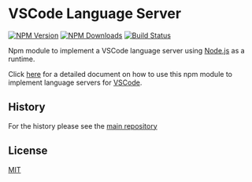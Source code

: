 # VSCode Language Server

[![NPM Version](https://img.shields.io/npm/v/vscode-languageserver.svg)](https://npmjs.org/package/vscode-languageserver)
[![NPM Downloads](https://img.shields.io/npm/dm/vscode-languageserver.svg)](https://npmjs.org/package/vscode-languageserver)
[![Build Status](https://dev.azure.com/vscode/vscode-languageserver-node/_apis/build/status%2Fvscode-languageserver-node?branchName=main)](https://dev.azure.com/vscode/vscode-languageserver-node/_build/latest?definitionId=52&branchName=main)

Npm module to implement a VSCode language server using [Node.js](https://nodejs.org/) as a runtime.

Click [here](https://code.visualstudio.com/docs/extensions/example-language-server) for a detailed document on how to use this npm module
to implement language servers for [VSCode](https://code.visualstudio.com/).

## History

For the history please see the [main repository](https://github.com/Microsoft/vscode-languageserver-node/blob/master/README.md)

## License
[MIT](https://github.com/Microsoft/vscode-languageserver-node/blob/master/License.txt)
